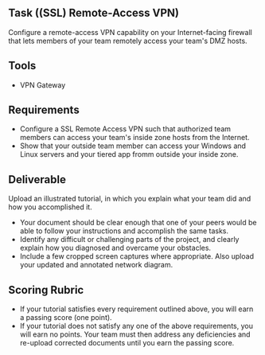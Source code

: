 ## Task ((SSL) Remote-Access VPN)
Configure a remote-access VPN capability on your Internet-facing firewall that lets members of your team remotely access your team's DMZ hosts.

## Tools
- VPN Gateway

## Requirements
- Configure a SSL Remote Access VPN such that authorized team members can access your team's inside zone hosts from the Internet.
- Show that your outside team member can access your Windows and Linux servers and your tiered app fromm outside your inside zone.


## Deliverable
Upload an illustrated tutorial, in which you explain what your team did and how you accomplished it.

- Your document should be clear enough that one of your peers would be able to follow your instructions and accomplish the same tasks.
- Identify any difficult or challenging parts of the project, and clearly explain how you diagnosed and overcame your obstacles.
- Include a few cropped screen captures where appropriate. Also upload your updated and annotated network diagram.

## Scoring Rubric
- If your tutorial satisfies every requirement outlined above, you will earn a passing score (one point).
- If your tutorial does not satisfy any one of the above requirements, you will earn no points. Your team must then address any deficiencies and re-upload corrected documents until you earn the passing score.
